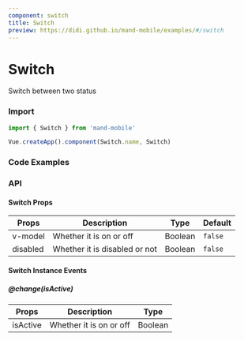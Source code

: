 ```yaml
---
component: switch
title: Switch
preview: https://didi.github.io/mand-mobile/examples/#/switch
---
```


# Switch


Switch between two status

### Import

```javascript
import { Switch } from 'mand-mobile'

Vue.createApp().component(Switch.name, Switch)
```

### Code Examples

<demo-wrapper
  src="src/packages/switch/demo"
  :demos="demos"
/>

<script setup>
const demos = import.meta.globEager('../../../src/packages/switch/demo/demo*.vue')
</script>

<!-- DEMO -->

### API

#### Switch Props
| Props | Description | Type | Default |
|----|-----|------|------|
|v-model| Whether it is on or off |Boolean|`false`|
|disabled| Whether it is disabled or not |Boolean|`false`|

#### Switch Instance Events

##### @change(isActive)

| Props | Description | Type |
|----|-----|------|
|isActive| Whether it is on or off |Boolean|
